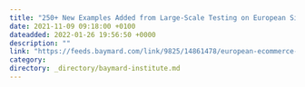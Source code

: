 ```yaml
---
title: "250+ New Examples Added from Large-Scale Testing on European Sites"
date: 2021-11-09 09:18:00 +0100
dateadded: 2022-01-26 19:56:50 +0000
description: ""
link: "https://feeds.baymard.com/link/9825/14861478/european-ecommerce-ux-research"
category:
directory: _directory/baymard-institute.md
---
```

